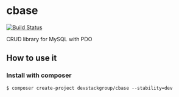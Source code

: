 # cbase

[![Build Status](https://travis-ci.org/devstackgroup/cbase.svg?branch=master)](https://travis-ci.org/devstackgroup/cbase)

CRUD library for MySQL with PDO

## How to use it

### Install with composer

```
$ composer create-project devstackgroup/cbase --stability=dev
```

